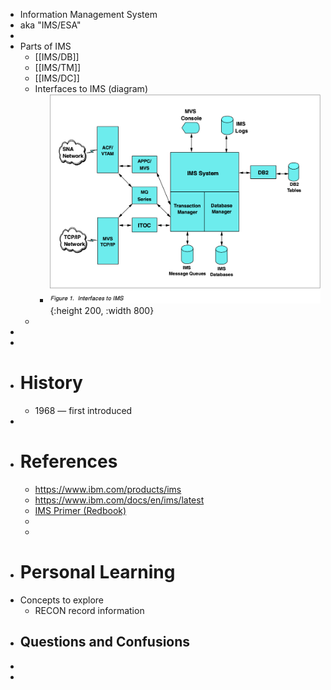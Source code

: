 - Information Management System
- aka "IMS/ESA"
-
- Parts of IMS
	- [[IMS/DB]]
	- [[IMS/TM]]
	- [[IMS/DC]]
	- Interfaces to IMS (diagram)
		- ![image.png](../assets/image_1752333373572_0.png){:height 200, :width 800}
	-
-
-
- #  History
	- 1968 — first introduced
-
- # References
	- https://www.ibm.com/products/ims
	- https://www.ibm.com/docs/en/ims/latest
	- [IMS Primer (Redbook)](https://www.redbooks.ibm.com/abstracts/sg245352.html)
	-
	-
- # Personal Learning
- Concepts to explore
	- RECON record information
- Questions and Confusions
	-
-
-